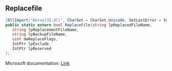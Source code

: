 ## Replacefile

```csharp
[DllImport("Kernel32.dll", CharSet = CharSet.Unicode, SetLastError = true)][return: MarshalAs(UnmanagedType.Bool)]
public static extern bool ReplaceFile(string lpReplacedFileName,
   string lpReplacementFileName,
   string lpBackupFileName,
   uint dwReplaceFlags,
   IntPtr lpExclude,
   IntPtr lpReserved
);
```

Microsoft documentation: [Link](https://learn.microsoft.com/en-us/windows/win32/fileio/moving-and-replacing-files#:~:text=The%20ReplaceFile%20function%20replaces%20one,an%20application%20can%20move%20it.)
